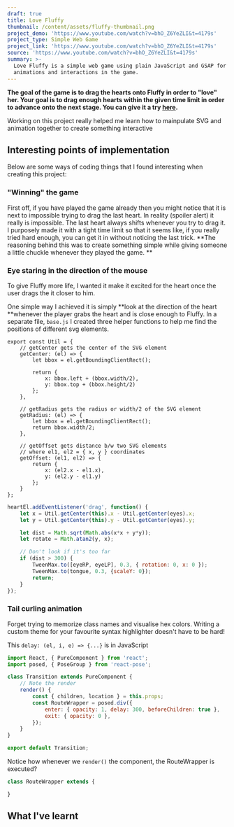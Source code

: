 ```yaml
---
draft: true
title: Love Fluffy
thumbnail: /content/assets/fluffy-thumbnail.png
project_demo: 'https://www.youtube.com/watch?v=bhO_Z6YeZLI&t=4179s'
project_type: Simple Web Game
project_link: 'https://www.youtube.com/watch?v=bhO_Z6YeZLI&t=4179s'
source: 'https://www.youtube.com/watch?v=bhO_Z6YeZLI&t=4179s'
summary: >-
  Love Fluffy is a simple web game using plain JavaScript and GSAP for the
  animations and interactions in the game.
---
```

**The goal of the game is to drag the hearts onto Fluffy in order to "love" her. Your goal is to drag enough hearts within the given time limit in order to advance onto the next stage. You can give it a try [here](https://github.com/jayyeung/love-fluffy).**

Working on this project really helped me learn how to mainpulate SVG and animation together to create something interactive 

## Interesting points of implementation

Below are some ways of coding things that I found interesting when creating this project:

### "Winning" the game

First off, if you have played the game already then you might notice that it is next to impossible trying to drag the last heart. In reality (spoiler alert) it really is impossible. The last heart always shifts whenever you try to drag it. I purposely made it with a tight time limit so that it seems like, if you really tried hard enough, you can get it in without noticing the last trick. **The reasoning behind this was to create something simple while giving someone a little chuckle whenever they played the game. **

### Eye staring in the direction of the mouse

To give Fluffy more life, I wanted it make it excited for the heart once the user drags the it closer to him.

One simple way I achieved it is simply **look at the direction of the heart **whenever the player grabs the heart and is close enough to Fluffy. In a separate file, `base.js` I created three helper functions to help me find the positions of different svg elements.

```
export const Util = {
    // getCenter gets the center of the SVG element
    getCenter: (el) => {
        let bbox = el.getBoundingClientRect();
    
        return {
            x: bbox.left + (bbox.width/2),
            y: bbox.top + (bbox.height/2)
        };
    },
    
    // getRadius gets the radius or width/2 of the SVG element
    getRadius: (el) => {
        let bbox = el.getBoundingClientRect();
        return bbox.width/2;
    },

    // getOffset gets distance b/w two SVG elements
    // where el1, el2 = { x, y } coordinates
    getOffset: (el1, el2) => {
        return {
            x: (el2.x - el1.x),
            y: (el2.y - el1.y)
        };
    }
};
```

```javascript
heartEl.addEventListener('drag', function() {
    let x = Util.getCenter(this).x - Util.getCenter(eyes).x;
    let y = Util.getCenter(this).y - Util.getCenter(eyes).y;

    let dist = Math.sqrt(Math.abs(x*x + y*y));
    let rotate = Math.atan2(y, x);

    // Don't look if it's too far
    if (dist > 300) {
        TweenMax.to([eyeRP, eyeLP], 0.3, { rotation: 0, x: 0 });
        TweenMax.to(tongue, 0.3, {scaleY: 0});
        return;
    }
});
```

### Tail curling animation

Forget trying to memorize class names and visualise hex colors. Writing a custom theme for your favourite syntax highlighter doesn't have to be hard!

This `delay: (el, i, e) => {...}` is in JavaScript

```javascript
import React, { PureComponent } from 'react';
import posed, { PoseGroup } from 'react-pose';

class Transition extends PureComponent {
    // Note the render
    render() {
        const { children, location } = this.props;
        const RouteWrapper = posed.div({
            enter: { opacity: 1, delay: 300, beforeChildren: true },
            exit: { opacity: 0 },
        });
    }
}

export default Transition;
```

Notice how whenever we `render()` the component, the RouteWrapper is executed?

```javascript
class RouteWrapper extends {

}
```

## What I've learnt
